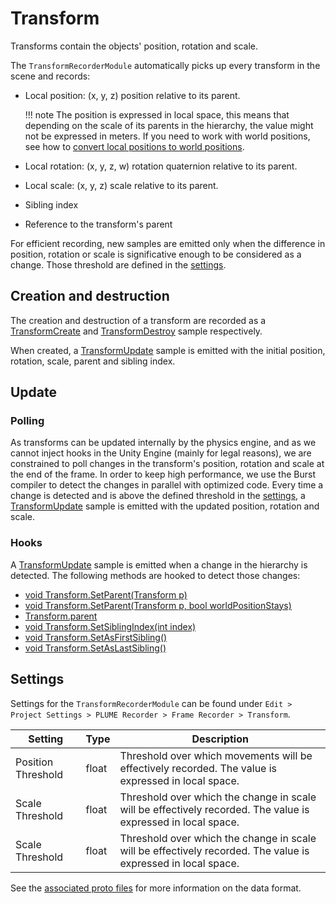 # Transform

Transforms contain the objects' position, rotation and scale.

The `TransformRecorderModule` automatically picks up every transform in the scene and records:

- Local position: (x, y, z) position relative to its parent.

    !!! note
        The position is expressed in local space, this means that depending on the scale of its parents in the hierarchy, the value might not be expressed in meters. If you need to work with world positions, see how to [convert local positions to world positions](#convert-local-positions-to-world-positions).

- Local rotation: (x, y, z, w) rotation quaternion relative to its parent.
- Local scale: (x, y, z) scale relative to its parent.
- Sibling index
- Reference to the transform's parent

For efficient recording, new samples are emitted only when the difference in position, rotation or scale is significative enough to be considered as a change. Those threshold are defined in the [settings](#settings).

## Creation and destruction

The creation and destruction of a transform are recorded as a [TransformCreate](../../file-format/proto-files/unity/transform.md#transformcreate) and [TransformDestroy](../../file-format/proto-files/unity/transform.md#transformdestroy) sample respectively.

When created, a [TransformUpdate](../../file-format/proto-files/unity/transform.md#transformupdate) sample is emitted with the initial position, rotation, scale, parent and sibling index.

## Update

### Polling

As transforms can be updated internally by the physics engine, and as we cannot inject hooks in the Unity Engine (mainly for legal reasons), we are constrained to poll changes in the transform's position, rotation and scale at the end of the frame. In order to keep high performance, we use the Burst compiler to detect the changes in parallel with optimized code. Every time a change is detected and is above the defined threshold in the [settings](#settings), a [TransformUpdate](../../file-format/proto-files/unity/transform.md#transformupdate) sample is emitted with the updated position, rotation and scale.

### Hooks

A [TransformUpdate](../../file-format/proto-files/unity/transform.md#transformupdate) sample is emitted when a change in the hierarchy is detected. The following methods are hooked to detect those changes:

- [void Transform.SetParent(Transform p)](https://docs.unity3d.com/ScriptReference/Transform.SetParent.html)
- [void Transform.SetParent(Transform p, bool worldPositionStays)](https://docs.unity3d.com/ScriptReference/Transform.SetParent.html)
- [Transform.parent](https://docs.unity3d.com/ScriptReference/Transform-parent.html)
- [void Transform.SetSiblingIndex(int index)](https://docs.unity3d.com/ScriptReference/Transform.SetSiblingIndex.html)
- [void Transform.SetAsFirstSibling()](https://docs.unity3d.com/ScriptReference/Transform.SetAsFirstSibling.html)
- [void Transform.SetAsLastSibling()](https://docs.unity3d.com/ScriptReference/Transform.SetAsLastSibling.html)

## Settings

Settings for the `TransformRecorderModule` can be found under `Edit > Project Settings > PLUME Recorder > Frame Recorder > Transform`.

| Setting            | Type  | Description                                                                                                   |
| ------------------ | ----- | ------------------------------------------------------------------------------------------------------------- |
| Position Threshold | float | Threshold over which movements will be effectively recorded. The value is expressed in local space.           |
| Scale Threshold    | float | Threshold over which the change in scale will be effectively recorded. The value is expressed in local space. |
| Scale Threshold    | float | Threshold over which the change in scale will be effectively recorded. The value is expressed in local space. |

See the [associated proto files](../../file-format/proto-files/unity/transform.md) for more information on the data format.
